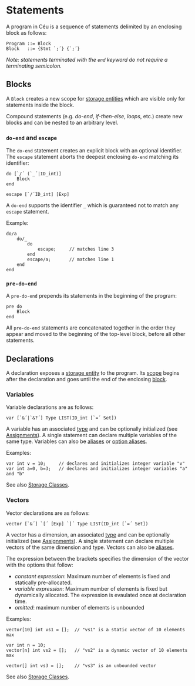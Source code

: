 Statements
==========

A program in Céu is a sequence of statements delimited by an enclosing block as
follows:

```ceu
Program ::= Block
Block   ::= {Stmt `;´} {`;´}
```

*Note: statements terminated with the `end` keyword do not require a
terminating semicolon.*

Blocks
------

A `Block` creates a new scope for [storage entities](#TODO) which are visible
only for statements inside the block.

Compound statements (e.g. *do-end*, *if-then-else*, *loops*, etc.) create new
blocks and can be nested to an arbitrary level.

### `do-end` and `escape`

The `do-end` statement creates an explicit block with an optional identifier.
The `escape` statement aborts the deepest enclosing `do-end` matching its
identifier:

```ceu
do [`/´ (`_´|ID_int)]
    Block
end

escape [`/´ID_int] [Exp]
```

A `do-end` supports the identifier `_` which is guaranteed not to match any
`escape` statement.

Example:

```ceu
do/a
    do/_
        do
            escape;     // matches line 3
        end
        escape/a;       // matches line 1
    end
end
```

### `pre-do-end`

A `pre-do-end` prepends its statements in the beginning of the program:

```ceu
pre do
    Block
end
```

All `pre-do-end` statements are concatenated together in the order they appear
and moved to the beginning of the top-level block, before all other statements.

Declarations
------------

A declaration exposes a [storage entity](#TODO) to the program.
Its [scope](#TODO) begins after the declaration and goes until the end of the
enclosing [block](#TODO).

### Variables

Variable declarations are as follows:

```ceu
var [`&´|`&?´] Type LIST(ID_int [`=´ Set])
```

A variable has an associated [type](#TODO) and can be optionally initialized 
(see [Assignments](#TODO)).
A single statement can declare multiple variables of the same type.
Variables can also be [aliases](#TODO) or [option aliases](#TODO).

Examples:

```ceu
var int v = 10;     // declares and initializes integer variable "v"
var int a=0, b=3;   // declares and initializes integer variables "a" and "b"
```

See also [Storage Classes](#TODO).

### Vectors

Vector declarations are as follows:

```ceu
vector [`&´] `[´ [Exp] `]´ Type LIST(ID_int [`=´ Set])
```

A vector has a dimension, an associated [type](#TODO) and can be optionally
initialized (see [Assignments](#TODO)).
A single statement can declare multiple vectors of the same dimension and type.
Vectors can also be [aliases](#TODO).

The expression between the brackets specifies the dimension of the vector with
the options that follow:

- *constant expression*: Maximum number of elements is fixed and statically
                         pre-allocated.
- *variable expression*: Maximum number of elements is fixed but dynamically
                         allocated. The expression is evaulated once at
                         declaration time.
- *omitted*: maximum number of elements is unbounded

Examples:

```ceu
vector[10] int vs1 = [];  // "vs1" is a static vector of 10 elements max

var int n = 10;
vector[n] int vs2 = [];   // "vs2" is a dynamic vector of 10 elements max

vector[] int vs3 = [];    // "vs3" is an unbounded vector
```

See also [Storage Classes](#TODO).


